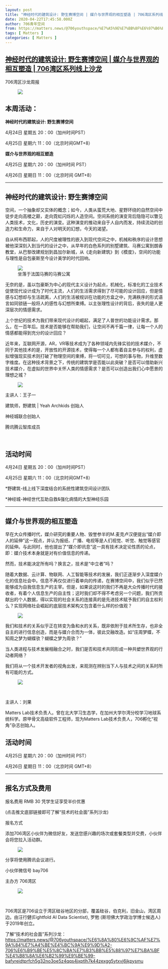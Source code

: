 ```yaml
---
layout: post
title: "神经时代的建筑设计: 野生赛博空间 | 媒介与世界观的相互塑造 | 706湾区系列线上沙龙"
date: 2020-04-22T17:45:58.000Z
author: 706青年空间
from: https://matters.news/@706youthspace/%E7%A5%9E%E7%BB%8F%E6%97%B6%E4%BB%A3%E7%9A%84%E5%BB%BA%E7%AD%91%E8%AE%BE%E8%AE%A1-%E9%87%8E%E7%94%9F%E8%B5%9B%E5%8D%9A%E7%A9%BA%E9%97%B4-%E5%AA%92%E4%BB%8B%E4%B8%8E%E4%B8%96%E7%95%8C%E8%A7%82%E7%9A%84%E7%9B%B8%E4%BA%92%E5%A1%91%E9%80%A0-706%E6%B9%BE%E5%8C%BA%E7%B3%BB%E5%88%97%E7%BA%BF%E4%B8%8A%E6%B2%99%E9%BE%99-bafyreig6dtei4lnkxdptm2xipvu2aaugdqin3b5imxgm7gnec6qdmwt7om
tags: [ Matters ]
categories: [ Matters ]
---
```

<!--1587577558000-->
[神经时代的建筑设计: 野生赛博空间 | 媒介与世界观的相互塑造 | 706湾区系列线上沙龙](https://matters.news/@706youthspace/%E7%A5%9E%E7%BB%8F%E6%97%B6%E4%BB%A3%E7%9A%84%E5%BB%BA%E7%AD%91%E8%AE%BE%E8%AE%A1-%E9%87%8E%E7%94%9F%E8%B5%9B%E5%8D%9A%E7%A9%BA%E9%97%B4-%E5%AA%92%E4%BB%8B%E4%B8%8E%E4%B8%96%E7%95%8C%E8%A7%82%E7%9A%84%E7%9B%B8%E4%BA%92%E5%A1%91%E9%80%A0-706%E6%B9%BE%E5%8C%BA%E7%B3%BB%E5%88%97%E7%BA%BF%E4%B8%8A%E6%B2%99%E9%BE%99-bafyreig6dtei4lnkxdptm2xipvu2aaugdqin3b5imxgm7gnec6qdmwt7om)
------

<div>
<p>706湾区沙龙周报</p><figure class="image"><img src="https://assets.matters.news/embed/7e306b55-176a-42a2-92b4-381ba0df33f8.jpeg" data-asset-id="7e306b55-176a-42a2-92b4-381ba0df33f8" referrerpolicy="no-referrer"><figcaption><span></span></figcaption></figure><h2>本周活动：</h2><p><strong>神经时代的建筑设计: 野生赛博空间</strong></p><p>4月24日 星期五 20：00（加州时间PST）</p><p>4月25日 星期六 11：00（北京时间GMT+8）</p><p><strong>媒介与世界观的相互塑造</strong></p><p>4月25日 星期六 20：00（加州时间 PST）</p><p>4月26日 星期日 11：00（北京时间 GMT+8）</p><hr><h2>神经时代的建筑设计: 野生赛博空间</h2><p>空间，一个抽象却又实体的概念；如今，人类从蛮荒大地、星野环绕的自然空间中徒步走向高楼之巅，走向霓虹闪烁的人造空间。空间系统的演变背后隐隐可以瞥见人类技术，文化，历史的演变。这种演变的推动来自于人自内而发，持续流动的创造力和生命力，来自于人对明天的幻想，今天的渴望。</p><p>自从柯布西耶起，人的尺度被理性的嵌入到现代空间之中，机械和秩序的设计思想被他深深刻入到当代的设计之中，从早年的白色系列的别墅建筑、马赛公寓到朗香教堂，从巴黎改建规划到昌加尔新城，从《走向新建筑》到《模度》，空间的功能与理性是自包豪斯至今设计美学的时代回响。</p><figure class="image"><img src="https://assets.matters.news/embed/911224ea-ed01-43ce-bb9d-e80f79351e6a.jpeg" data-asset-id="911224ea-ed01-43ce-bb9d-e80f79351e6a" referrerpolicy="no-referrer"><figcaption><span>坐落于法国马赛的马赛公寓</span></figcaption></figure><p>无奈的是，虽以包豪斯为中心的现代主义设计为起点，机械化，标准化的工业技术促使现代设计成为了时代主流，人们的生活需求得到了尽可能的设计回应，但是情感与幻想却与生活疏离，人们的生活被规训在功能的方盒之中，充满秩序的形式语言如同锁链一般将人的感性与幻想所束缚。以主张理性设计的背后，丧失的是人更深层次的情感需求。</p><p>上个世纪的技术为我们带来现代设计的崛起，满足了人普世的功能设计需求。那么，在一百年后。技术是否能够在帮助我们，让空间不再千篇一律，让每一个人的情感都能得到充分的设计回应？</p><p>近年来，互联网开源，AR，VR等技术成为了各种领域内先锋实验的技术媒介，不同于其他技术的是，开放性的开源技术，使得每一个人都有着自主参与的权利，虚拟增强现实技术则打破了物理空间的束缚，将一切可见，可想的事与物，升维至数字维度。在这种技术背景之下，传统的建筑学是否能以此突破？是否可以借助新兴技术媒介，在虚拟的世界中关怀人类的情感需求？是否可以创造出我们心中愿景的理想之城？</p><figure class="image"><img src="https://assets.matters.news/embed/8ba0ee39-215f-4eec-b4c0-f6d9378670fb.jpeg" data-asset-id="8ba0ee39-215f-4eec-b4c0-f6d9378670fb" referrerpolicy="no-referrer"><figcaption><span></span></figcaption></figure><p>主讲人：王子一</p><p>建筑师，野建筑 | Yeah Archkids 创始人</p><p>神经城联合创始人</p><p>腾讯腾云智库成员</p><p><br></p><h2><strong>活动时间</strong></h2><p>4月24日 星期五 20：00（加州时间PST）</p><p>4月25日 星期六 11：00（北京时间GMT+8）</p><p>*野建筑-线上线下深度结合的系统性建筑空间设计团队</p><p>*神经城-神经世代互助自救&强化病情的大型神经乐园</p><hr><h2>媒介与世界观的相互塑造</h2><p>早在大众传播时代，媒介研究的重要人物、毁誉参半的M.麦克卢汉便提出“媒介即人的延伸”这一观点，并认为报纸、广播、电视等是人们视觉、听觉、触觉等感官的延伸。与此同时，他也提出了“媒介即讯息”这一具有技术决定论性质的论点，即：媒介技术本身就是对有价值信息的传递。</p><p>然而，技术能决定所有吗？换言之，技术是“中立者”吗？</p><p>随着大数据、云计算、物联网、人工智能等技术的发展，我们正逐渐步入深度媒介化的信息社会中。信息不再仅仅进行着单向的传递，在赛博空间中，我们似乎已然能够成为自我信息生产的主宰。但是，如果说这时的我们不再是大众传播时代的接收者，有着个人信息生产的自主性；这时我们却不得不考虑另一个问题，我们所贡献出的个人数据，得以实现的社会关系的连接真的是先进技术赋予我们的自主权利么？实现网络社会崛起的底层技术架构又包含着什么样的价值观？</p><figure class="image"><img src="https://assets.matters.news/embed/63d0f002-0cd3-4a00-ac62-72b214d98c1e.jpeg" data-asset-id="63d0f002-0cd3-4a00-ac62-72b214d98c1e" referrerpolicy="no-referrer"><figcaption><span></span></figcaption></figure><p>我们和技术的关系似乎正在转变为鱼和水的关系，既非依附于技术所生存，也非全自主的进行信息创造，而是与媒介合而为一体，彼此交融改造。如“庄周梦蝶，不知周之梦为蝴蝶欤？蝴蝶之梦为周欤？”</p><p>当人类进程与技术发展相融合之时，我们是否和技术共同形成一种共塑世界观的行动者网络？</p><p>我们将从一个技术开发者的视角出发，来观测在辨别当下人与技术之间的关系时所有可能的方式。</p><figure class="image"><img src="https://assets.matters.news/embed/6fc94ba3-f480-49c5-8ddc-7d9a221d7189.jpeg" data-asset-id="6fc94ba3-f480-49c5-8ddc-7d9a221d7189" referrerpolicy="no-referrer"><figcaption><span></span></figcaption></figure><p><br></p><p>主讲人：刘果</p><p>Matters Lab技术负责人。曾在北大学习生态学，在加州大学尔湾分校学习地球系统科学。原甲骨文高级软件工程师，现为Matters Lab技术负责人，706孵化“视角”杂志创始人。</p><h2>活动时间</h2><p>4月25日 星期六 20：00（加州时间 PST）</p><p>4月26日 星期日 11：00（北京时间 GMT+8）</p><hr><h2>报名方式及费用</h2><p>报名费用 RMB 30 凭学生证享受半价优惠</p><p>(点击推文底部链接即可了解“技术的社会面”系列沙龙)</p><p>报名方式</p><p>添加706湾区小伙伴为微信好友，发送您感兴趣的场次或套餐类型并交费，小伙伴会将您拉入活动群。</p><figure class="image"><img src="https://assets.matters.news/embed/a7189d95-b269-4c35-a43e-3fe9d9cdf9f2.jpeg" data-asset-id="a7189d95-b269-4c35-a43e-3fe9d9cdf9f2" referrerpolicy="no-referrer"><figcaption><span></span></figcaption></figure><p>分享将使用腾讯会议进行。</p><p>小伙伴微信号 bay706</p><p>主办方 706湾区</p><figure class="image"><img src="https://assets.matters.news/embed/a5ec339b-6efb-4581-a1eb-e736544c753e.jpeg" data-asset-id="a5ec339b-6efb-4581-a1eb-e736544c753e" referrerpolicy="no-referrer"><figcaption><span></span></figcaption></figure><p><br></p><p>706湾区是706设立于湾区硅谷地区的分部，覆盖硅谷，伯克利，旧金山，湾区周边。由汪行健(Eightfold AI Data Scientist), 罗勉 (斯坦佛大学政治学博士候选人)于2019年创立。</p><p>了解“技术的社会面”系列沙龙：<a href="https://matters.news/@706youthspace/%E6%8A%80%E6%9C%AF%E7%9A%84%E7%A4%BE%E4%BC%9A%E9%9D%A2-706%E6%B9%BE%E5%8C%BA%E7%B3%BB%E5%88%97%E7%BA%BF%E4%B8%8A%E6%B2%99%E9%BE%99-bafyreidtprfch5g32no3oe5z4qqs4jxptlh7k44zexgg5ytxvj6jkpysmu" target="_blank">https://matters.news/@706youthspace/%E6%8A%80%E6%9C%AF%E7%9A%84%E7%A4%BE%E4%BC%9A%E9%9D%A2-706%E6%B9%BE%E5%8C%BA%E7%B3%BB%E5%88%97%E7%BA%BF%E4%B8%8A%E6%B2%99%E9%BE%99-bafyreidtprfch5g32no3oe5z4qqs4jxptlh7k44zexgg5ytxvj6jkpysmu</a></p>
</div>
